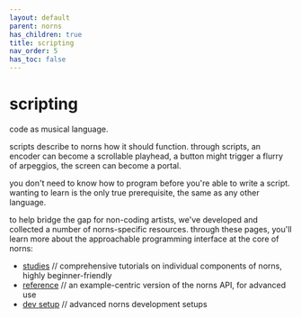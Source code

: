 ```yaml
---
layout: default
parent: norns
has_children: true
title: scripting
nav_order: 5
has_toc: false
---
```


# scripting

code as musical language.

scripts describe to norns how it should function. through scripts, an encoder can become a scrollable playhead, a button might trigger a flurry of arpeggios, the screen can become a portal.

you don't need to know how to program before you're able to write a script. wanting to learn is the only true prerequisite, the same as any other language. 

to help bridge the gap for non-coding artists, we've developed and collected a number of norns-specific resources. through these pages, you'll learn more about the approachable programming interface at the core of norns:

- [studies](../studies) // comprehensive tutorials on individual components of norns, highly beginner-friendly
- [reference](../reference) // an example-centric version of the norns API, for advanced use
- [dev setup](../dev-setup) // advanced norns development setups
